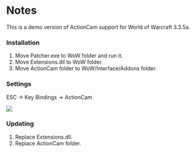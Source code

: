 # Notes
This is a demo version of ActionCam support for World of Warcraft 3.3.5a.

### Installation
1. Move Patcher.exe to WoW folder and run it.
2. Move Extensions.dll to WoW folder.
3. Move ActionCam folder to WoW/Interface/Addons folder.

### Settings
ESC -> Key Bindings -> ActionCam

![](https://i.gyazo.com/65934fdfc9876d55a88b6018fe48b58f.png)

### Updating
1. Replace Extensions.dll.
2. Replace ActionCam folder.
